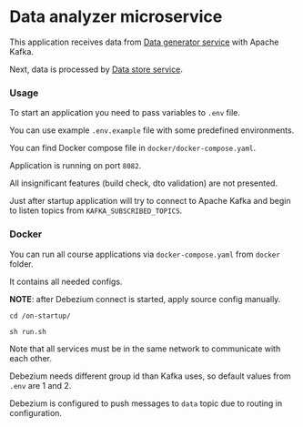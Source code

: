 # Data analyzer microservice

This application receives data
from [Data generator service](https://github.com/PanDubovskij/data-generator-microservice)
with Apache Kafka.

Next, data is processed
by [Data store service](https://github.com/PanDubovskij/data-store-microservice).

### Usage

To start an application you need to pass variables to `.env` file.

You can use example `.env.example` file with some predefined environments.

You can find Docker compose file in `docker/docker-compose.yaml`.

Application is running on port `8082`.

All insignificant features (build check, dto validation) are not
presented.

Just after startup application will try to connect to Apache Kafka and begin to
listen topics from `KAFKA_SUBSCRIBED_TOPICS`.

### Docker

You can run all course applications via `docker-compose.yaml` from `docker`
folder.

It contains all needed configs.

**NOTE**: after Debezium connect is started, apply source config manually.

```shell
cd /on-startup/

sh run.sh
```

Note that all services must be in the same network to communicate with each
other.

Debezium needs different group id than Kafka uses, so default values from `.env`
are 1 and 2.

Debezium is configured to push messages to `data` topic due to routing in
configuration.